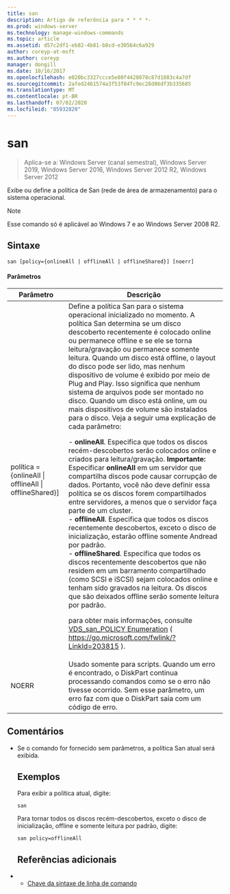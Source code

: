 ```yaml
---
title: san
description: Artigo de referência para * * * *-
ms.prod: windows-server
ms.technology: manage-windows-commands
ms.topic: article
ms.assetid: d57c2df1-eb82-4b81-b8cd-e30564c6a929
author: coreyp-at-msft
ms.author: coreyp
manager: dongill
ms.date: 10/16/2017
ms.openlocfilehash: e020bc3327ccce5e80f4428078c87d1083c4a7df
ms.sourcegitcommit: 2afed2461574a3f53f84fc9ec28d86df3b335685
ms.translationtype: MT
ms.contentlocale: pt-BR
ms.lasthandoff: 07/02/2020
ms.locfileid: "85932820"
---
```

# <a name="san"></a>san

> Aplica-se a: Windows Server (canal semestral), Windows Server 2019, Windows Server 2016, Windows Server 2012 R2, Windows Server 2012

Exibe ou define a política de San (rede de área de armazenamento) para o sistema operacional.
> [!NOTE]
> Esse comando só é aplicável ao Windows 7 e ao Windows Server 2008 R2.

## <a name="syntax"></a>Sintaxe
```
san [policy={onlineAll | offlineAll | offlineShared}] [noerr]
```
#### <a name="parameters"></a>Parâmetros

|                          Parâmetro                           |                                                                                                                                                                                                                                                                                                                                                                                                                                                                                                                                                                                                                                                                                                           Descrição                                                                                                                                                                                                                                                                                                                                                                                                                                                                                                                                                                                                                                                                                                            |
|--------------------------------------------------------------|----------------------------------------------------------------------------------------------------------------------------------------------------------------------------------------------------------------------------------------------------------------------------------------------------------------------------------------------------------------------------------------------------------------------------------------------------------------------------------------------------------------------------------------------------------------------------------------------------------------------------------------------------------------------------------------------------------------------------------------------------------------------------------------------------------------------------------------------------------------------------------------------------------------------------------------------------------------------------------------------------------------------------------------------------------------------------------------------------------------------------------------------------------------------------------------------------------------------------------------------------------------------------------------------------------------------------------------------------------------------------------------------------------------------------------|
| política = {onlineAll &#124; offlineAll &#124; offlineShared}] | Define a política San para o sistema operacional inicializado no momento. A política San determina se um disco descoberto recentemente é colocado online ou permanece offline e se ele se torna leitura/gravação ou permanece somente leitura. Quando um disco está offline, o layout do disco pode ser lido, mas nenhum dispositivo de volume é exibido por meio de Plug and Play. Isso significa que nenhum sistema de arquivos pode ser montado no disco. Quando um disco está online, um ou mais dispositivos de volume são instalados para o disco. Veja a seguir uma explicação de cada parâmetro:<p>-   **onlineAll**. Especifica que todos os discos recém-descobertos serão colocados online e criados para leitura/gravação. **Importante:**     Especificar **onlineAll** em um servidor que compartilha discos pode causar corrupção de dados. Portanto, você não deve definir essa política se os discos forem compartilhados entre servidores, a menos que o servidor faça parte de um cluster.<br />-   **offlineAll**. Especifica que todos os discos recentemente descobertos, exceto o disco de inicialização, estarão offline somente Andread por padrão.<br />-   **offlineShared**. Especifica que todos os discos recentemente descobertos que não residem em um barramento compartilhado (como SCSI e iSCSI) sejam colocados online e tenham sido gravados na leitura. Os discos que são deixados offline serão somente leitura por padrão.<p>para obter mais informações, consulte [VDS_san_POLICY Enumeration](https://go.microsoft.com/fwlink/?LinkId=203815) ( <https://go.microsoft.com/fwlink/?LinkId=203815> ). |
|                            NOERR                             |                                                                                                                                                                                                                                                                                                                                                                                                                                                                                                                                                                                                            Usado somente para scripts. Quando um erro é encontrado, o DiskPart continua processando comandos como se o erro não tivesse ocorrido. Sem esse parâmetro, um erro faz com que o DiskPart saia com um código de erro.                                                                                                                                                                                                                                                                                                                                                                                                                                                                                                                                                                                                             |

## <a name="remarks"></a>Comentários
- Se o comando for fornecido sem parâmetros, a política San atual será exibida.
  ## <a name="examples"></a>Exemplos
  Para exibir a política atual, digite:
  ```
  san
  ```
  Para tornar todos os discos recém-descobertos, exceto o disco de inicialização, offline e somente leitura por padrão, digite:
  ```
  san policy=offlineAll
  ```
  ## <a name="additional-references"></a>Referências adicionais
- - [Chave da sintaxe de linha de comando](command-line-syntax-key.md)
